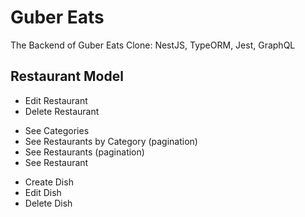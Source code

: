 # Guber Eats

The Backend of Guber Eats Clone: NestJS, TypeORM, Jest, GraphQL

## Restaurant Model

- Edit Restaurant
- Delete Restaurant

* See Categories
* See Restaurants by Category (pagination)
* See Restaurants (pagination)
* See Restaurant

- Create Dish
- Edit Dish
- Delete Dish
